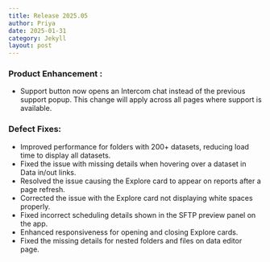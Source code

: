 ```yaml
---
title: Release 2025.05
author: Priya
date: 2025-01-31
category: Jekyll
layout: post
---
```

### Product Enhancement :
* Support button now opens an Intercom chat instead of the previous support popup. This change will apply across all pages where support is available.
### Defect Fixes:
* Improved performance for folders with 200+ datasets, reducing load time to display all datasets.
* Fixed the issue with missing details when hovering over a dataset in Data in/out links.
* Resolved the issue causing the Explore card to appear on reports after a page refresh.
* Corrected the issue with the Explore card not displaying white spaces properly.
* Fixed incorrect scheduling details shown in the SFTP preview panel on the app.
* Enhanced responsiveness for opening and closing Explore cards.
* Fixed the missing details for nested folders and files on data editor page.